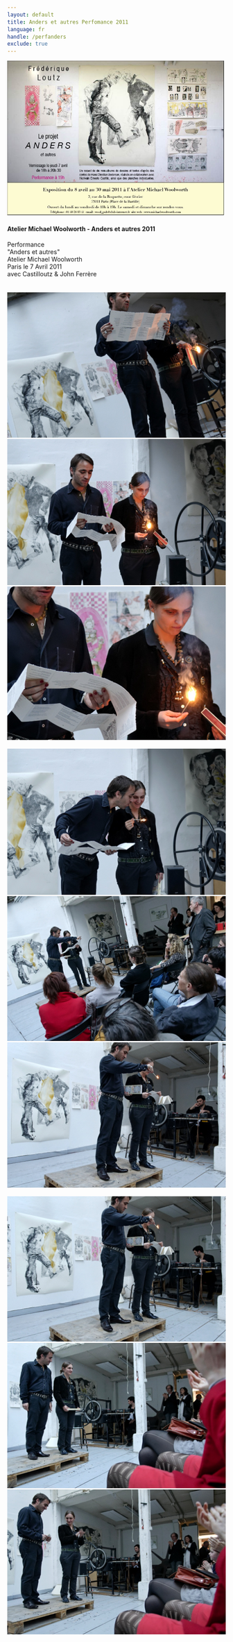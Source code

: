 ```yaml
---
layout: default
title: Anders et autres Perfomance 2011
language: fr
handle: /perfanders
exclude: true
---
```


<a rel="lightbox" data-lightbox="example-1" href="/galeries/performance-anderswoolworth/anders-einladung-Ernesto-Castillo.jpg" title="Performance Anders et autres 2011"><img src="/galeries/performance-anderswoolworth/anders-einladung-Ernesto-Castillo.jpg" alt="Performance Anders et autres 2011" class="img-left"></a>
#### Atelier Michael Woolworth - Anders et autres 2011  
  
Performance  
"Anders et autres"    
Atelier Michael Woolworth  
Paris le 7 Avril 2011  
avec Castilloutz & John Ferrère  
<br style="clear:both" />
<br style="clear:both" />
<a rel="lightbox" data-lightbox="example-1" href="/galeries/performance-anderswoolworth/LA070.jpg" title="Performance Anders et autres 1"><img src="/galeries/performance-anderswoolworth/LA070.jpg" alt="Performance Anders et autres 1" class="img-left3"></a>
<a rel="lightbox" data-lightbox="example-1" href="/galeries/performance-anderswoolworth/LA073.jpg" title="Performance Anders et autres 2"><img src="/galeries/performance-anderswoolworth/LA073.jpg" alt="Performance Anders et autres 2" class="img-left3"></a>
<a rel="lightbox" data-lightbox="example-1" href="/galeries/performance-anderswoolworth/LA073bis.jpg" title="Performance Anders et autres 3"><img src="/galeries/performance-anderswoolworth/LA073bis.jpg" alt="Performance Anders et autres 3" class="img-left3"></a>
<br style="clear:both" />
<br style="clear:both" />
<a rel="lightbox" data-lightbox="example-1" href="/galeries/performance-anderswoolworth/LA077.jpg" title="Performance Anders et autres 4"><img src="/galeries/performance-anderswoolworth/LA077.jpg" alt="Performance Anders et autres 4" class="img-left3"></a>
<a rel="lightbox" data-lightbox="example-1" href="/galeries/performance-anderswoolworth/LA083.jpg" title="Performance Anders et autres 5"><img src="/galeries/performance-anderswoolworth/LA083.jpg" alt="Performance Anders et autres 5" class="img-left3"></a>
<a rel="lightbox" data-lightbox="example-1" href="/galeries/performance-anderswoolworth/LA086.jpg" title="Performance Anders et autres 6"><img src="/galeries/performance-anderswoolworth/LA086.jpg" alt="Performance Anders et autres 6" class="img-left3"></a>
<br style="clear:both" />
<br style="clear:both" />
<a rel="lightbox" data-lightbox="example-1" href="/galeries/performance-anderswoolworth/LA087.jpg" title="Performance Anders et autres 7"><img src="/galeries/performance-anderswoolworth/LA087.jpg" alt="Performance Anders et autres 7" class="img-left3"></a>
<a rel="lightbox" data-lightbox="example-1" href="/galeries/performance-anderswoolworth/LA090.jpg" title="Performance Anders et autres 8"><img src="/galeries/performance-anderswoolworth/LA090.jpg" alt="Performance Anders et autres 8" class="img-left3"></a>
<a rel="lightbox" data-lightbox="example-1" href="/galeries/performance-anderswoolworth/LA091.jpg" title="Performance Anders et autres 9"><img src="/galeries/performance-anderswoolworth/LA091.jpg" alt="Performance Anders et autres 9" class="img-left3"></a>
<br style="clear:both" />
<br style="clear:both" />
